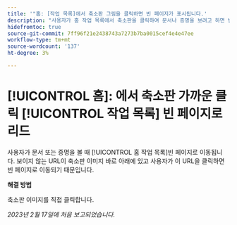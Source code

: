 ```yaml
---
title: '"홈: [작업 목록]에서 축소판 그림을 클릭하면 빈 페이지가 표시됩니다.'
description: "사용자가 홈 작업 목록에서 축소판을 클릭하여 문서나 증명을 보려고 하면 빈 페이지로 이동됩니다. 이는 보이지 않는 URL이 축소판 이미지 바로 아래에 있고 사용자가 이 URL을 클릭하면 빈 페이지로 이동되기 때문입니다."
hidefromtoc: true
source-git-commit: 7ff96f21e2438743a7273b7ba0015cef4e4e47ee
workflow-type: tm+mt
source-wordcount: '137'
ht-degree: 3%

---
```



# [!UICONTROL 홈]: 에서 축소판 가까운 클릭 [!UICONTROL 작업 목록] 빈 페이지로 리드

사용자가 문서 또는 증명을 볼 때 [!UICONTROL 홈 작업 목록]빈 페이지로 이동됩니다. 보이지 않는 URL이 축소판 이미지 바로 아래에 있고 사용자가 이 URL을 클릭하면 빈 페이지로 이동되기 때문입니다.

**해결 방법**

축소판 이미지를 직접 클릭합니다.

_2023년 2월 17일에 처음 보고되었습니다._

